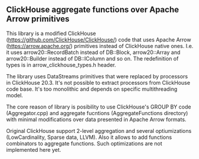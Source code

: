 ClickHouse aggregate functions over Apache Arrow primitives
--------

This library is a modified ClickHouse (https://github.com/ClickHouse/ClickHouse/) code that uses Apache Arrow
(https://arrow.apache.org/) primitives instead of ClickHouse native ones. I.e. it uses arrow20::RecordBatch
instead of DB::Block, arrow20::Array and arrow20::Builder instead of DB::IColumn and so on.
The redefinition of types is in arrow_clickhouse_types.h header.

The library uses DataStreams primitives that were replaced by processors in ClickHouse 20.3. It's not possible to
extract processors from ClickHouse code base. It's too monolithic and depends on specific multithreading model.

The core reason of library is posibility to use ClickHouse's GROUP BY code (Aggregator.cpp) and aggregate fucntions
(AggregateFunctions directory) with minimal modifications over data presented in Apache Arrow formats.

Original ClickHouse support 2-level aggregation and several optiumizations (LowCardinality, Sparse data, LLVM).
Also it allows to add functions combinators to aggregate functions. Such optimizations are not implemented here yet.
